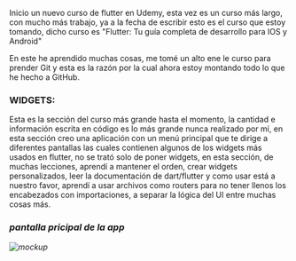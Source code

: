 Inicio un nuevo curso de flutter en Udemy, esta vez es un curso más largo, 
con mucho más trabajo, ya a la fecha de escribir esto es el curso que estoy tomando, 
dicho curso es "Flutter: Tu guía completa de desarrollo para IOS y Android"

En este he aprendido muchas cosas, me tomé un alto ene le curso para prender Git y esta es la razón por la cual ahora estoy montando todo lo que he hecho a GitHub.

<H3>WIDGETS:</H3>

Esta es la sección del curso más grande hasta el momento, la cantidad e información escrita en código es lo más grande nunca realizado por mí, en esta sección creo una aplicación con un menú principal que te dirige a diferentes pantallas las cuales contienen algunos de los widgets más usados en flutter, no se trató solo de poner widgets, en esta sección, de muchas lecciones, aprendí a mantener el orden, crear widgets personalizados, leer la documentación de dart/flutter y como usar está a nuestro favor, aprendí a usar archivos como routers para no tener llenos los encabezados con importaciones, a separar la lógica del UI entre muchas cosas más.
<i align = "center"><H3> pantalla pricipal de la app</H3>
<img src = "/images/clase-de-widgets.jpg" alt="mockup">


